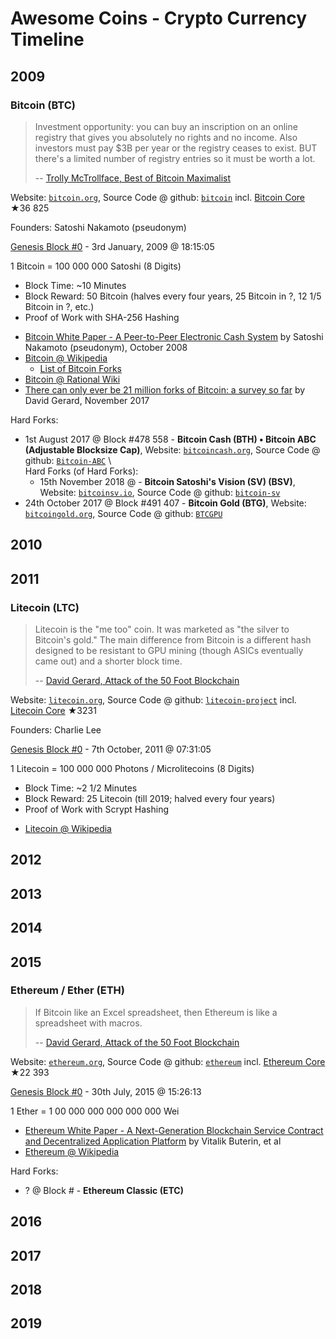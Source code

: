 


# Awesome  Coins - Crypto Currency Timeline

## 2009

### Bitcoin (BTC)

> Investment opportunity: you can buy an inscription on an online registry that gives you absolutely no rights and no income.
> Also investors must pay $3B per year or the registry ceases to exist. 
> BUT there's a limited number of registry entries so it must be worth a lot. 
>
> -- [Trolly McTrollface, Best of Bitcoin Maximalist](https://bitsblocks.github.io/bitcoin-maximalist)

Website: [`bitcoin.org`](https://bitcoin.org), Source Code @ github: [`bitcoin`](https://github.com/bitcoin)
incl. [Bitcoin Core](https://github.com/bitcoin/bitcoin) ★36 825

Founders: Satoshi Nakamoto (pseudonym)

[Genesis Block #0](https://www.blockchain.com/btc/block/000000000019d6689c085ae165831e934ff763ae46a2a6c172b3f1b60a8ce26f) - 3rd January, 2009 @ 18:15:05

1 Bitcoin = 100 000 000 Satoshi (8 Digits)

- Block Time: ~10 Minutes
- Block Reward: 50 Bitcoin  (halves every four years, 25 Bitcoin in ?, 12 1/5 Bitcoin in ?, etc.)
- Proof of Work with SHA-256 Hashing

<!-- break -->

- [Bitcoin White Paper - A Peer-to-Peer Electronic Cash System](https://bitsblocks.github.io/bitcoin-whitepaper) by Satoshi Nakamoto (pseudonym), October 2008
- [Bitcoin @ Wikipedia](https://en.wikipedia.org/wiki/Bitcoin)
  - [List of Bitcoin Forks](https://en.wikipedia.org/wiki/List_of_bitcoin_forks)
- [Bitcoin @ Rational Wiki](https://rationalwiki.org/wiki/Bitcoin)
- [There can only ever be 21 million forks of Bitcoin: a survey so far](https://davidgerard.co.uk/blockchain/2017/11/20/there-can-only-ever-be-21-million-forks-of-bitcoin-a-survey-so-far/) by David Gerard, November 2017


Hard Forks:
- 1st August 2017 @ Block #478 558 - **Bitcoin Cash (BTH) • Bitcoin ABC (Adjustable Blocksize Cap)**, Website: [`bitcoincash.org`](https://www.bitcoincash.org), Source Code @ github: [`Bitcoin-ABC`](https://github.com/Bitcoin-ABC)  \\  
  Hard Forks (of Hard Forks):
  - 15th November 2018 @   - **Bitcoin Satoshi's Vision (SV) (BSV)**, Website: [`bitcoinsv.io`](https://bitcoinsv.io), Source Code @ github: [`bitcoin-sv`](https://github.com/bitcoin-sv)
- 24th October 2017 @ Block #491 407 - **Bitcoin Gold (BTG)**, Website: [`bitcoingold.org`](https://bitcoingold.org), Source Code @ github: [ `BTCGPU`](https://github.com/BTCGPU) 



## 2010


## 2011

### Litecoin (LTC)

>  Litecoin is the "me too" coin. It was marketed as "the silver to Bitcoin's gold." The main difference
>  from Bitcoin is a different hash designed to be resistant to GPU mining (though ASICs eventually came out)
>  and a shorter block time.
>
> -- [David Gerard, Attack of the 50 Foot Blockchain](https://davidgerard.co.uk/blockchain/table-of-contents/)


Website: [`litecoin.org`](http://litecoin.org), 
Source Code @ github: [`litecoin-project`](https://github.com/litecoin-project) 
incl. [Litecoin Core](https://github.com/litecoin-project/litecoin) ★3231


Founders: Charlie Lee

[Genesis Block #0](http://explorer.litecoin.net/block/12a765e31ffd4059bada1e25190f6e98c99d9714d334efa41a195a7e7e04bfe2) - 7th October, 2011 @ 07:31:05

1 Litecoin = 100 000 000 Photons / Microlitecoins  (8 Digits)

- Block Time: ~2 1/2 Minutes
- Block Reward: 25 Litecoin (till 2019; halved every four years)
- Proof of Work with Scrypt Hashing

<!-- break -->

- [Litecoin @ Wikipedia](https://en.wikipedia.org/wiki/Litecoin)




## 2012

## 2013

## 2014

## 2015

### Ethereum / Ether (ETH)

>  If Bitcoin like an Excel spreadsheet, then Ethereum is like a spreadsheet with macros.
>
> -- [David Gerard, Attack of the 50 Foot Blockchain](https://davidgerard.co.uk/blockchain/table-of-contents/)

Website: [`ethereum.org`](https://ethereum.org), 
Source Code @ github: [`ethereum`](https://github.com/ethereum) 
incl. [Ethereum Core](https://github.com/ethereum/go-ethereum) ★22 393 

[Genesis Block #0](https://etherscan.io/block/0) - 30th July, 2015 @ 15:26:13

1 Ether = 1 00 000 000 000 000 000 Wei


- [Ethereum White Paper - A Next-Generation Blockchain Service Contract and Decentralized Application Platform](https://bitsblocks.github.io/ethereum-whitepaper) by Vitalik Buterin, et al
- [Ethereum @ Wikipedia](https://en.wikipedia.org/wiki/Ethereum)


Hard Forks:
- ? @ Block # - **Ethereum Classic (ETC)**  



## 2016

## 2017

## 2018

## 2019
